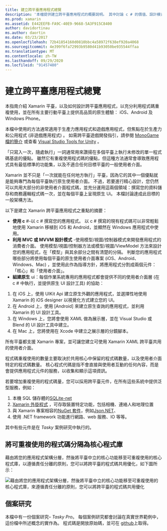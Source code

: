 ```yaml
---
title: 建立跨平臺應用程式總覽
description: '本檔提供建立跨平臺應用程式的概要說明。 其中討論 c # 的價值、設計模式（例如 MVC/MVVM）和原生 Ui。'
ms.prod: xamarin
ms.assetid: E442EEFB-FA9C-40E9-9668-5A3F915C8400
author: davidortinau
ms.author: daortin
ms.date: 03/23/2017
ms.openlocfilehash: 72b41854160d0810bbc4a58972f638ef920a4068
ms.sourcegitcommit: 4e399f6fa72993b9580d41b93050be935544ffaa
ms.translationtype: MT
ms.contentlocale: zh-TW
ms.lasthandoff: 09/29/2020
ms.locfileid: "91457480"
---
```

# <a name="building-cross-platform-applications-overview"></a>建立跨平臺應用程式總覽

本指南介紹 Xamarin 平臺，以及如何設計跨平臺應用程式，以充分利用程式碼重複使用，並在所有主要行動平臺上提供高品質的原生體驗： iOS、Android 及 Windows Phone。

本檔中使用的方法通常適用于生產力應用程式和遊戲應用程式，但焦點在於生產力和公用程式 (非遊戲應用程式) 。 如需跨平臺遊戲開發指引，請參閱 [MonoGame 檔的簡介](~/graphics-games/monogame/introduction/index.md) 或查看 [Visual Studio Tools for Unity](/visualstudio/cross-platform/visual-studio-tools-for-unity) 。

「只寫入一次，隨處執行」一詞通常用來讚揚在多個平臺上執行未修改的單一程式碼基底的優點。 雖然它有重複使用程式碼的優點，但這種方法通常會導致應用程式具有最低標準的功能集，以及不適合任何目標平臺的一般使用者介面。

Xamarin 並不只是「一次就能在任何地方執行」平臺，因為它的其中一個優點就是能夠專門為每個平臺執行原生使用者介面。 不過，若要進行精心設計，您仍然可以共用大部分的非使用者介面程式碼，並充分運用這兩個領域：撰寫您的資料儲存和商務邏輯程式碼一次，並在每個平臺上呈現原生 Ui。 本檔討論達成此目標的一般架構方法。

以下是建立 Xamarin 跨平臺應用程式之重點的摘要：

- **使用 c** #-以 c # 撰寫您的應用程式。 以 c # 撰寫的現有程式碼可以非常輕鬆地使用 Xamarin 移植到 iOS 和 Android，並顯然在 Windows 應用程式中使用。
- **利用 MVC 或 MVVM 設計模式** -使用模型/視圖/控制器模式來開發應用程式的消費者介面。 使用模型/視圖/控制器方法或模型/視圖/ViewModel 方法來設計您的應用程式，在「模型」與其余部分之間有清楚的分隔。 判斷您的應用程式哪些部分將使用每個平臺的原生使用者介面專案 (iOS、Android、Windows、Mac) ，並使用此作為指導方針，將應用程式分割成兩個元件：「核心」和「使用者介面」。
- **組建原生** ui：每個作業系統專用的應用程式都會提供不同的使用者介面層 (在 c # 中執行，並提供原生 UI 設計工具) 的協助：

1. 在 iOS 上，使用 UIKit Api 建立原生外觀的應用程式，並選擇性地使用 Xamarin 的 iOS designer 以視覺化方式建立您的 UI。
1. 在 Android 上，使用 [Android] 來建立原生查詢的應用程式，並利用 Xamarin 的 UI 設計工具。
1. 在 Windows 上，您將會使用 XAML 做為展示層，並在 Visual Studio 或 Blend 的 UI 設計工具中建立。
1. 在 Mac 上，您將使用在 Xcode 中建立之展示層的分鏡腳本。

所有平臺都支援 Xamarin 專案，並可讓您建立可使用 Xamarin XAML 跨平臺共用的使用者介面。 

程式碼重複使用的數量主要取決於共用核心中保留的程式碼數量，以及使用者介面特定的程式碼數量。 核心程式代碼是指不會直接與使用者互動的任何內容，而是會提供應用程式元件的服務，以收集和顯示這項資訊。

若要增加重複使用的程式碼量，您可以採用跨平臺元件，在所有這些系統中提供泛型服務，例如：

1. 本機 SQL 儲存體的[SQLite-net](https://www.nuget.org/packages/sqlite-net-pcl/)
1. [Xamarin 外掛程式](https://xamarin.com/plugins) ，可存取裝置特定功能，包括相機、連絡人和地理位置
1. 與 Xamarin 專案相容的[NuGet 套件](https://nuget.org)，例如[Json.NET](https://www.nuget.org/packages/Newtonsoft.Json/)、
1. 使用 .NET framework 功能進行網路、web 服務、IO 等等。

其中有些元件是在 *Tasky* 案例研究中執行的。

 <a name="Separate_Reusable_Code_into_a_Core_Library"></a>

## <a name="separate-reusable-code-into-a-core-library"></a>將可重複使用的程式碼分隔為核心程式庫

藉由將您的應用程式架構分層，然後將平臺中立的核心功能移至可重複使用的核心程式庫，以遵循責任分離的原則，您可以將跨平臺的程式碼共用優化，如下圖所示：

 ![藉由將您的應用程式架構分層，然後將平臺中立的核心功能移至可重複使用的核心程式庫，來遵循責任分離的原則，您可以將跨平臺的程式碼共用優化](overview-images/layers2.png)

 <a name="Case_Studies"></a>

## <a name="case-studies"></a>個案研究

本檔中有一份個案研究– *Tasky Pro*。 每個案例研究都會討論在真實世界範例中，這份檔中所述概念的實作為。 程式碼是開放原始碼，並可在 [github](https://github.com/xamarin/mobile-samples/)上取得。